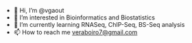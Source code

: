 - 👋 Hi, I’m @vgaout
- 👀 I’m interested in Bioinformatics and Biostatistics
- 🌱 I’m currently learning RNASeq, ChIP-Seq, BS-Seq analysis
- 📫 How to reach me veraboiro7@gmail.com

<!---
vgaout/vgaout is a ✨ special ✨ repository because its `README.md` (this file) appears on your GitHub profile.
You can click the Preview link to take a look at your changes.
--->

